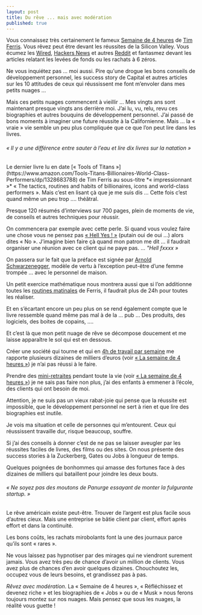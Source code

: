 ```yaml
---
layout: post
title: Du rêve ... mais avec modération
published: true
---
```

Vous connaissez très certainement le fameux [Semaine de 4 heures](https://www.amazon.fr/semaine-heures-Travaillez-moins-gagnez/dp/2744064173) de [Tim Ferris](https://fr.wikipedia.org/wiki/Timothy_Ferriss). Vous rêvez peut être devant les réussites de la Silicon Valley. Vous écumez les [Wired](https://www.wired.com/category/business/), [Hackers News](https://news.ycombinator.com/) et autres [Reddit](https://www.reddit.com/r/startups/) et fantasmez devant les articles relatant les levées de fonds ou les rachats à 6 zéros.

Ne vous inquiétez pas ... moi aussi. Pire qu'une drogue les bons conseils de développement personnel, les success story de Capital et autres articles sur les 10 attitudes de ceux qui réussissent me font m’envoler dans mes petits nuages …

Mais ces petits nuages commencent à vieillir … Mes vingts ans sont maintenant presque vingts ans derrière moi. J’ai lu, vu, relu, revu ces biographies et autres bouquins de développement personnel. J’ai passé de bons moments à imaginer une future réussite à la Californienne. Mais … la « vraie » vie semble un peu plus compliquée que ce que l’on peut lire dans les livres.

<h6 style=\"text-align:center\">« Il y a une différence entre sauter à l’eau et lire dix livres sur la natation »</h6>

<p>Le dernier livre lu en date [« Tools of Titans »](https://www.amazon.com/Tools-Titans-Billionaires-World-Class-Performers/dp/1328683788) de Tim Ferris au sous-titre *« impressionnant »*  « The tactics, routines and habits of billionaires, icons and world-class performers ». Mais c’est en lisant çà que je me suis dis … Cette fois c’est quand même un peu trop …. théâtral.

Presque 120 résumés d’interviews sur 700 pages, plein de moments de vie, de conseils et autres techniques pour réussir.

On commencera par exemple avec cette perle. Si quand vous voulez faire une chose vous ne pensez pas [« Hell Yes ! »](https://www.inc.com/video/tim-ferriss/decision-making-if-its-not-hell-yeah-its-a-no.html) (putain oui de oui …) alors dites « No ». J’imagine bien faire çà quand mon patron me dit … il faudrait organiser une réunion avec ce client qui ne paye pas. … *\"Hell fxxxx »*

On passera sur le fait que la préface est signée par [Arnold Schwarzenegger](http://www.eonline.com/news/242601/arnold-schwarzenegger-and-housekeeper-mistress-timeline-of-a-scandal), modèle de vertu à l’exception peut-être d’une femme trompée … avec le personnel de maison. 

Un petit exercice mathématique nous montrera aussi que si l’on additionne toutes les [routines matinales](https://www.entrepreneur.com/video/288128) de Ferris, il faudrait plus de 24h pour toutes les réaliser.

Et en s’écartant encore un peu plus on se rend également compte que le livre ressemble quand même pas mal à de la … pub … Des produits, des logiciels, des boites de copains, ….

Et c’est là que mon petit nuage de rêve se décompose doucement et me laisse apparaître le sol qui est en dessous.

Créer une société qui tourne et qui en [4h de travail par semaine](http://tim.blog/category/muse-examples/) me rapporte plusieurs dizaines de milliers d’euros (voir [« La semaine de 4 heures »](https://www.amazon.fr/semaine-heures-Travaillez-moins-gagnez/dp/2744064173)) je n’ai pas réussi à le faire.

Prendre des [mini-retraites](http://tim.blog/category/mini-retirements/) pendant toute la vie (voir [« La semaine de 4 heures »](https://www.amazon.fr/semaine-heures-Travaillez-moins-gagnez/dp/2744064173)) je ne sais pas faire non plus, j’ai des enfants à emmener à l’école, des clients qui ont besoin de moi.

Attention, je ne suis pas un vieux rabat-joie qui pense que la réussite est impossible, que le développement personnel ne sert à rien et que lire des biographies est inutile.

Je vois ma situation et celle de personnes qui m’entourent. Ceux qui réussissent travaille dur, risque beaucoup, souffre.

Si j’ai des conseils à donner c’est de ne pas se laisser aveugler par les réussites faciles de livres, des films ou des sites. On nous présente des success stories à la Zuckerberg, Gates ou Jobs à longueur de temps. 

Quelques poignées de bonhommes qui amasse des fortunes face à des dizaines de milliers qui bataillent pour joindre les deux bouts.

<h6 style=\"text-align:center\">« Ne soyez pas des moutons de Panurge essayant de monter la fulgurante startup.  »</h6>

<p>Le rêve américain existe peut-être. Trouver de l’argent est plus facile sous d’autres cieux. Mais une entreprise se bâtie client par client, effort après effort et dans la continuité.

Les bons coûts, les rachats mirobolants font la une des journaux parce qu’ils sont « rares ».

Ne vous laissez pas hypnotiser par des mirages qui ne viendront surement jamais. Vous avez très peu de chance d’avoir un million de clients. Vous avez plus de chances d’en avoir quelques dizaines. Chouchoutez les, occupez vous de leurs besoins, et grandissez pas à pas.

*Rêvez avec modération*. La « Semaine de 4 heures », « Réfléchissez et devenez riche » et les biographies de « Jobs » ou de « Musk » nous ferons toujours montez sur nos nuages. Mais pensez que sous les nuages, la réalité vous guette !

